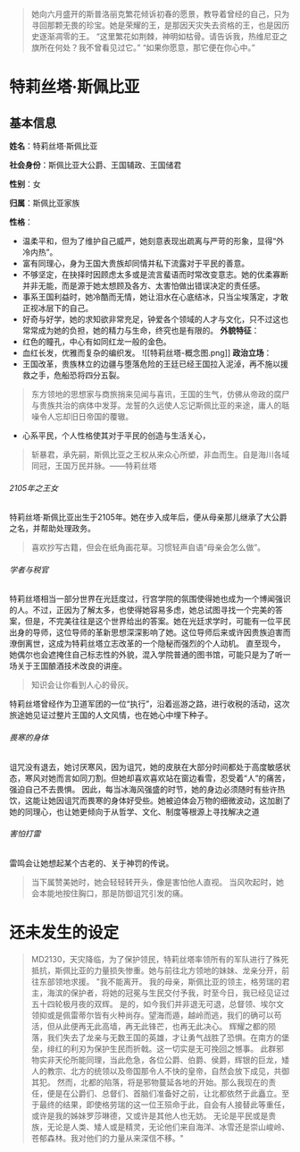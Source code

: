 >她向六月盛开的斯普洛丽克繁花倾诉初春的愿景，教导着曾经的自己，只为寻回那颗无畏的珍宝。她是荣耀的王，是那因天灾失去资格的王，也是因历史逐渐凋零的王。
>“这里繁花如荆棘，神明如枯骨。请告诉我，热维尼亚之旗所在何处？我不曾看见过它。”
>“如果你愿意，那它便在你心中。”
# 特莉丝塔·斯佩比亚
## 基本信息
**姓名**：特莉丝塔·斯佩比亚

**社会身份**：斯佩比亚大公爵、王国辅政、王国储君

**性别**：女

**归属**：斯佩比亚家族

**性格**：
- 温柔平和，但为了维护自己威严，她刻意表现出疏离与严苛的形象，显得“外冷内热”。
- 富有同理心，身为王国大贵族却同情并私下流露对于平民的善意。
- 不够坚定，在抉择时因顾虑太多或是流言蜚语而时常改变意志。她的优柔寡断并非无能，而是源于她太想顾及各方、太害怕做出错误决定的责任感。
- 事系王国利益时，她冷酷而无情，她让泪水在心底结冰，只当尘埃落定，才敢正视冰层下的自己。
- 好奇与好学，她的求知欲非常充足，钟爱各个领域的人才与文化，只不过这也常常成为她的负担，她的精力与生命，终究也是有限的。
**外貌特征**：
- 红色的瞳孔，中心有如同红龙一般的金色。
- 血红长发，优雅而复杂的编织发。
![[特莉丝塔-概念图.png]]
**政治立场**：
- 王国改革，贵族林立的边疆与堕落危险的王廷已经王国拉入泥淖，再不施以援救之手，危船恐将四分五裂。
>东方领地的思想家与商旅捎来见闻与喜讯，王国的生气，仿佛从帝政的腐尸与贵族共治的病体中发芽。龙誓的久远使人忘记斯佩比亚的来途，庸人的聒噪令人忘却旧日帝国的覆辙。
- 心系平民，个人性格使其对于平民的创造与生活关心， 
>斩暴君，承先嗣，斯佩比亚之王权从来众心所塑，非血而生。自是海川各域同冠，王国万民并脉。——特莉丝塔
###### 2105年之王女
特莉丝塔·斯佩比亚出生于2105年。她在步入成年后，便从母亲那儿继承了大公爵之名，并帮助处理政务。

>喜欢抄写古籍，但会在纸角画花草。习惯轻声自语“母亲会怎么做”。
###### 学者与税官
特莉丝塔相当一部分世界在光廷度过，行宫学院的氛围使得她也成为一个博闻强识的人。不过，正因为了解太多，也使得她容易多虑，她总试图寻找一个完美的答案，但是，不完美往往是这个世界给出的答案。她在光廷求学时，可能有一位平民出身的导师，这位导师的革新思想深深影响了她。这位导师后来或许因贵族迫害而潦倒离世，这成为特莉丝塔立志改革的一个隐秘而强烈的个人动机。
直至现今，她偶尔也会遮掩住自己标志性的外貌，混入学院普通的图书馆，可能只是为了听一场关于王国酿酒技术改良的讲座。
>知识会让你看到人心的骨灰。

特莉丝塔曾经作为卫道军团的一位“执行”，沿着巡游之路，进行收税的活动，这次旅途她见证过整片王国的人文风情，也在她心中埋下种子。
###### 畏寒的身体
诅咒没有退去，她讨厌寒风，因为诅咒，她的皮肤在大部分时间都处于高度敏感状态，寒风对她而言如同刀割。但她却喜欢喜欢站在窗边看雪，忍受着“人”的痛苦，强迫自己不去畏惧。
因此，每当冰海风强盛的时节，她的身边必须随时有些许热饮，这能让她因诅咒而畏寒的身体好受些。她被迫体会万物的细微波动，这加剧了她的同理心，也让她更倾向于从哲学、文化、制度等根源上寻找解决之道
###### 害怕打雷
雷鸣会让她想起某个古老的、关于神罚的传说。
>当下属赞美她时，她会轻轻转开头，像是害怕他人直视。
>当风吹起时，她会本能地按住胸口，那是防御诅咒引发的痛。
# 还未发生的设定
>MD2130，天灾降临，为了保护领民，特莉丝塔率领所有的军队进行了殊死抵抗，斯佩比亚的力量损失惨重。她与前往北方领地的妹妹、龙亲分开，前往东部领地求援。
>"我不能离开。
>我的母亲，斯佩比亚的领主，格劳瑞的君主，海滨的保护者，将她的冠冕与生民交付予我，时至今日，我已经见证过五十四轮极月夜的双辉。
>是的，如今我们并非退无可退，总督领、埃尔文领抑或是佩雷蒂尔皆有火种尚存。望海而遁，越岭而逃，我们的确可以苟活，但从此便再无此高墙，再无此锋芒，也再无此决心。
>辉耀之都的陨落，我们失去了龙亲与无数王国的英雄，才让勇气战胜了恐惧。在南方的堡垒，绯红的利刃为保护生民而折戟。这一切实是无可挽回之憾事。
>此群邪物实非天伦所能同理，当此危急，各位公爵、伯爵、侯爵，辉银的巨龙，矮人的教宗、北方的统领以及帝国那令人不快的皇帝，自然会放下成见，共御其犯。
>然而，北都的陷落，将是邪物蔓延各地的开始。那么我现在的责任，便是在公爵们、总督们、首脑们准备好之前，让北都依然于此矗立。至于最终的结果，即使格劳瑞的这一位王殒命于此，自会有人接替此等重任，或许是我的姊妹罗莎琳德，又或许是其他人也无妨。
>无论是平民或是贵族，无论是人类、矮人或是精灵，无论他们来自海洋、冰雪还是崇山峻岭、苍郁森林。我对他们的力量从来深信不移。"
